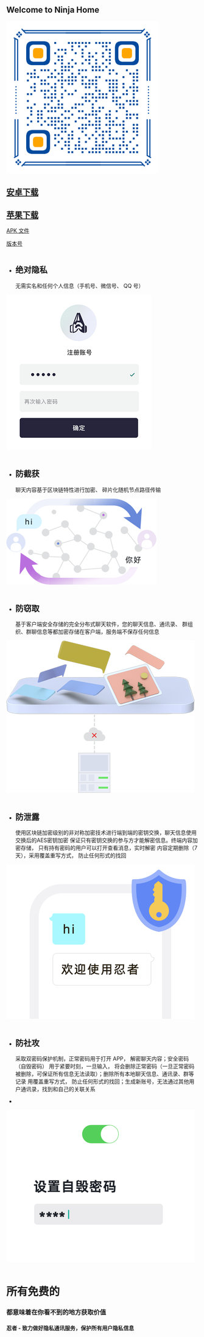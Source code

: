 ## Welcome to Ninja Home

![Image](download.png)

[//]: # (## [安卓下载]&#40;https://dl.testfairy.com/download/74W3CDHG60RJTC1D82NKRPC60FPAFHT8N9AYAE2D87ZMWQ40/ninja_3.2.00-testfairy.apk&#41;)
## [安卓下载](https://ninjahome.github.io/ninja.apk)

## [苹果下载](https://testflight.apple.com/join/2EccEH6p)

[APK 文件](ninja.apk)

[版本号](version.js)

```
```
- ## 绝对隐私

  无需实名和任何个人信息（手机号、微信号、 QQ 号）

![img.png](bk_secret.jpg)
```
```
- ## 防截获

  聊天内容基于区块链特性进行加密、 碎片化随机节点路径传输

![img.png](anti_capture.png)
```
```
- ## 防窃取

  基于客户端安全存储的完全分布式聊天软件，您的聊天信息、通讯录、 群组织、群聊信息等都加密存储在客户端，服务端不保存任何信息

![img.png](save.png)
```
```
- ## 防泄露

  使用区块链加密级别的非对称加密技术进行端到端的密钥交换，聊天信息使用交换后的AES密钥加密 保证只有密钥交换的参与方才能解密信息。终端内容加密存储， 只有持有密码的用户可以打开查看消息，实时解密 内容定期删除（7 天），采用覆盖重写方式， 防止任何形式的找回

![img.png](chat.png)
```
```
- ## 防社攻

  采取双密码保护机制，正常密码用于打开 APP， 解密聊天内容；安全密码（自毁密码） 用于紧要时刻，一旦输入， 将会删除正常密码（一旦正常密码被删除，可保证所有信息无法读取）；删除所有本地聊天信息、通讯录、群等记录 用覆盖重写方式， 防止任何形式的找回；生成新账号，无法通过其他用户通讯录，找到和自己的关联关系
- 
![img.png](kill.png)
```
```


# 所有免费的
### 都意味着在你看不到的地方获取价值

#### 忍者 - 致力做好隐私通讯服务，保护所有用户隐私信息
